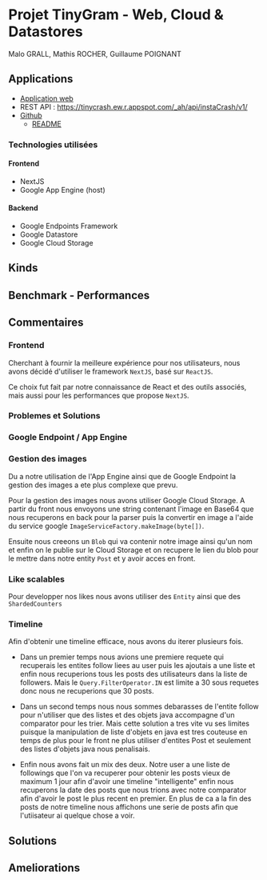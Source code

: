 # Projet TinyGram - Web, Cloud & Datastores
Malo GRALL, Mathis ROCHER, Guillaume POIGNANT

## Applications
- [Application web](http://univ-cloud.ew.r.appspot.com/)
- REST API : https://tinycrash.ew.r.appspot.com/_ah/api/instaCrash/v1/
- [Github](https://github.com/grallm/m1-google-cloud/)
  - [README](https://github.com/grallm/m1-google-cloud/blob/main/README.md)

### Technologies utilisées
#### Frontend
- NextJS
- Google App Engine (host)

#### Backend
- Google Endpoints Framework
- Google Datastore
- Google Cloud Storage


## Kinds

## Benchmark - Performances


## Commentaires
### Frontend
Cherchant à fournir la meilleure expérience pour nos utilisateurs, nous avons décidé d'utiliser le framework `NextJS`, basé sur `ReactJS`.

Ce choix fut fait par notre connaissance de React et des outils associés, mais aussi pour les performances que propose `NextJS`.

### Problemes et Solutions
### Google Endpoint / App Engine


### Gestion des images
Du a notre utilisation de l'App Engine ainsi que de Google Endpoint la gestion des images a ete plus complexe que prevu. 

Pour la gestion des images nous avons utiliser Google Cloud Storage. A partir du front nous envoyons une string contenant
l'image en Base64 que nous recuperons en back pour la parser puis la convertir en image a l'aide du service google ```ImageServiceFactory.makeImage(byte[])```.

Ensuite nous creeons un ```Blob``` qui va contenir notre image ainsi qu'un nom et enfin on le publie sur le Cloud Storage 
et on recupere le lien du blob pour le mettre dans notre entity ```Post``` et y avoir acces en front.

### Like scalables 
Pour developper nos likes nous avons utiliser des ```Entity``` ainsi que des ```ShardedCounters``` 

### Timeline
Afin d'obtenir une timeline efficace, nous avons du iterer plusieurs fois. 
- Dans un premier temps nous avions une premiere requete qui recuperais les entites follow liees au user puis les ajoutais 
a une liste et enfin nous recuperions tous les posts des utilisateurs dans la liste de followers.
Mais le ```Query.FilterOperator.IN``` est limite a 30 sous requetes donc nous ne recuperions que 30 posts. 

- Dans un second temps nous nous sommes debarasses de l'entite follow pour n'utiliser que des listes et des objets java 
accompagne d'un comparator pour les trier. Mais cette solution a tres vite vu ses limites puisque la manipulation de liste 
d'objets en java est tres couteuse en temps de plus pour le front ne plus utiliser d'entites Post et seulement des listes d'objets java nous penalisais.

- Enfin nous avons fait un mix des deux. Notre user a une liste de followings que l'on va recuperer pour obtenir les posts
vieux de maximum 1 jour afin d'avoir une timeline "intelligente" enfin nous recuperons la date des posts que nous trions avec notre
comparator afin d'avoir le post le plus recent en premier. En plus de ca a la fin des posts de notre timeline nous affichons une 
serie de posts afin que l'utiisateur ai quelque chose a voir. 

## Solutions


## Ameliorations

